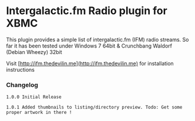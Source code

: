 Intergalactic.fm Radio plugin for XBMC
================================

This plugin provides a simple list of intergalactic.fm (IFM) radio streams.
So far it has been tested under Windows 7 64bit & Crunchbang Waldorf (Debian Wheezy) 32bit

Visit [http://ifm.thedevilin.me](http://ifm.thedevilin.me) for installation instructions

### Changelog

	1.0.0 Initial Release
	
	1.0.1 Added thumbnails to listing/directory preview. Todo: Get some proper artwork in there !